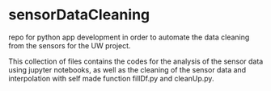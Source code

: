 # sensorDataCleaning
repo for python app development in order to automate the data cleaning from the sensors for the UW project.

This collection of files contains the codes for the analysis of the sensor data using jupyter notebooks, as well as the cleaning of the sensor data and interpolation
with self made function fillDf.py and cleanUp.py.
